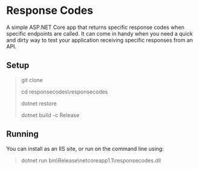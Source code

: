 ﻿# Response Codes

A simple ASP.NET Core app that returns specific response codes when specific endpoints are called. It can come in handy when you need a quick and dirty way to test your application receiving specific responses from an API.

## Setup

> git clone 
> 
> cd responsecodes\responsecodes
> 
> dotnet restore
> 
> dotnet build -c Release

## Running

You can install as an IIS site, or run on the command line using:
> dotnet run bin\Release\netcoreapp1.1\responsecodes.dll




